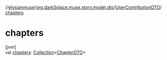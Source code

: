 //[elysianmuse](../../../index.md)/[org.darkSolace.muse.story.model.dto](../index.md)/[UserContributionDTO](index.md)/[chapters](chapters.md)

# chapters

[jvm]\
val [chapters](chapters.md): [Collection](https://kotlinlang.org/api/latest/jvm/stdlib/kotlin.collections/-collection/index.html)&lt;[ChapterDTO](../-chapter-d-t-o/index.md)&gt;
